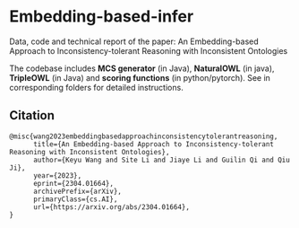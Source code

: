 # Embedding-based-infer
Data, code and technical report of the paper: An Embedding-based Approach to Inconsistency-tolerant Reasoning with Inconsistent Ontologies

The codebase includes **MCS generator** (in Java), **NaturalOWL** (in java), **TripleOWL** (in Java) and **scoring functions** (in python/pytorch). See in corresponding folders for detailed instructions.

## Citation
```
@misc{wang2023embeddingbasedapproachinconsistencytolerantreasoning,
      title={An Embedding-based Approach to Inconsistency-tolerant Reasoning with Inconsistent Ontologies}, 
      author={Keyu Wang and Site Li and Jiaye Li and Guilin Qi and Qiu Ji},
      year={2023},
      eprint={2304.01664},
      archivePrefix={arXiv},
      primaryClass={cs.AI},
      url={https://arxiv.org/abs/2304.01664}, 
}
```
